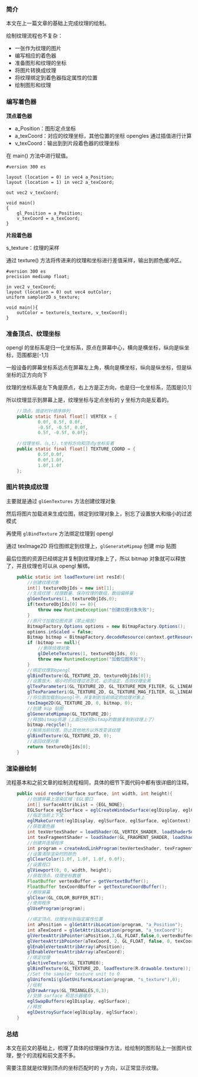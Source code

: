 ### 简介

本文在上一篇文章的基础上完成纹理的绘制。

绘制纹理流程也不复杂：

* 一张作为纹理的图片
* 编写相应的着色器
* 准备图形和纹理的坐标
* 将图片转换成纹理
* 将纹理绑定到着色器指定属性的位置
* 绘制图形和纹理

### 编写着色器

**顶点着色器**

* a_Position：图形定点坐标
* a_texCoord：对应的纹理坐标，其他位置的坐标 opengles 通过插值进行计算
* v_texCoord：输出到到片段着色器的纹理坐标

在 main() 方法中进行赋值。

```
#version 300 es

layout (location = 0) in vec4 a_Position;
layout (location = 1) in vec2 a_texCoord;

out vec2 v_texCoord;

void main()
{
    gl_Position = a_Position;
    v_texCoord = a_texCoord;
}
```

**片段着色器**

s_texture：纹理的采样

通过 texture() 方法将传进来的纹理和坐标进行差值采样，输出到颜色缓冲区。

```
#version 300 es
precision mediump float;

in vec2 v_texCoord;
layout (location = 0) out vec4 outColor;
uniform sampler2D s_texture;

void main(){
    outColor = texture(s_texture, v_texCoord);
}
```

### 准备顶点、纹理坐标

opengl 的坐标系是归一化坐标系，原点在屏幕中心，横向是横坐标，纵向是纵坐标，范围都是[-1,1]

一般设备的屏幕坐标系远点在屏幕左上角，横向是横坐标，纵向是纵坐标，但是纵坐标的正方向向下

纹理的坐标系是左下角是原点，右上方是正方向，也是归一化坐标系，范围是[0,1]

所以纹理显示到屏幕上是，纹理坐标与定点坐标的 y 坐标方向是反着的。

```java
    //顶点，按逆时针顺序排列
    public static final float[] VERTEX = {
            0.0f, 0.5f, 0.0f,
            -0.5f, -0.5f, 0.0f,
            0.5f, -0.5f, 0.0f};

    //纹理坐标，（s,t），t坐标方向和顶点y坐标反着
    public static final float[] TEXTURE_COORD = {
            0.5f,0.0f,
            0.0f,1.0f,
            1.0f,1.0f
    };
```

### 图片转换成纹理

主要就是通过 `glGenTextures` 方法创建纹理对象

然后将图片加载进来生成位图，绑定到纹理对象上，别忘了设置放大和缩小的过滤模式

再使用 `glBindTexture` 方法绑定纹理到 opengl

通过 texImage2D 将位图绑定到纹理上，`glGenerateMipmap` 创建 mip 贴图

最后位图的资源已经绑定并复制到纹理对象上了，所以 bitmap 对象就可以释放了，并且纹理也可以从 opengl 解绑。

```java
    public static int loadTexture(int resId){
        //创建纹理对象
        int[] textureObjIds = new int[1];
        //生成纹理：纹理数量、保存纹理的数组，数组偏移量
        glGenTextures(1, textureObjIds,0);
        if(textureObjIds[0] == 0){
            throw new RuntimeException("创建纹理对象失败");
        }
        //原尺寸加载位图资源（禁止缩放）
        BitmapFactory.Options options = new BitmapFactory.Options();
        options.inScaled = false;
        Bitmap bitmap = BitmapFactory.decodeResource(context.getResources(), resId, options);
        if (bitmap == null){
            //删除纹理对象
            glDeleteTextures(1, textureObjIds, 0);
            throw new RuntimeException("加载位图失败");
        }
        //绑定纹理到opengl
        glBindTexture(GL_TEXTURE_2D, textureObjIds[0]);
        //设置放大、缩小时的纹理过滤方式，必须设定，否则纹理全黑
        glTexParameteri(GL_TEXTURE_2D, GL_TEXTURE_MIN_FILTER, GL_LINEAR_MIPMAP_LINEAR);
        glTexParameteri(GL_TEXTURE_2D, GL_TEXTURE_MAG_FILTER, GL_LINEAR);
        //将位图加载到opengl中，并复制到当前绑定的纹理对象上
        texImage2D(GL_TEXTURE_2D, 0, bitmap, 0);
        //创建 mip 贴图
        glGenerateMipmap(GL_TEXTURE_2D);
        //释放bitmap资源（上面已经把bitmap的数据复制到纹理上了）
        bitmap.recycle();
        //解绑当前纹理，防止其他地方以外改变该纹理
        glBindTexture(GL_TEXTURE_2D, 0);
        //返回纹理对象
        return textureObjIds[0];
    }
```

### 渲染器绘制

流程基本和之前文章的绘制流程相同，具体的细节下面代码中都有很详细的注释。

```java
    public void render(Surface surface, int width, int height){
        //创建屏幕上渲染区域：EGL窗口
        int[] surfaceAttribList = {EGL_NONE};
        EGLSurface eglSurface = eglCreateWindowSurface(eglDisplay, eglConfig, surface, surfaceAttribList, 0);
        //指定当前上下文
        eglMakeCurrent(eglDisplay, eglSurface, eglSurface, eglContext);
        //获取着色器
        int texVertexShader = loadShader(GL_VERTEX_SHADER, loadShaderSource(R.raw.texture_vertex_shader));
        int texFragmentShader = loadShader(GL_FRAGMENT_SHADER, loadShaderSource(R.raw.texture_fragtment_shader));
        //创建并连接程序
        int program = createAndLinkProgram(texVertexShader, texFragmentShader);
        //设置清除渲染时的颜色
        glClearColor(1.0f, 1.0f, 1.0f, 0.0f);
        //设置视口
        glViewport(0, 0, width, height);
        //获取顶点、纹理坐标数据
        FloatBuffer vertexBuffer = getVertextBuffer();
        FloatBuffer texCoordBuffer = getTextureCoordBuffer();
        //擦除屏幕
        glClear(GL_COLOR_BUFFER_BIT);
        //使用程序
        glUseProgram(program);

        //绑定顶点、纹理坐标到指定属性位置
        int aPosition = glGetAttribLocation(program, "a_Position");
        int aTexCoord = glGetAttribLocation(program, "a_texCoord");
        glVertexAttribPointer(aPosition,3,GL_FLOAT,false,0,vertexBuffer);
        glVertexAttribPointer(aTexCoord, 2, GL_FLOAT, false, 0, texCoordBuffer);
        glEnableVertexAttribArray(aPosition);
        glEnableVertexAttribArray(aTexCoord);
        //绑定纹理
        glActiveTexture(GL_TEXTURE0);
        glBindTexture(GL_TEXTURE_2D, loadTexture(R.drawable.texture));
        //Set the sampler texture unit to 0
        glUniform1i(glGetUniformLocation(program, "s_texture"),0);
        //绘制
        glDrawArrays(GL_TRIANGLES,0,3);
        //交换 surface 和显示器缓存
        eglSwapBuffers(eglDisplay, eglSurface);
        //释放
        eglDestroySurface(eglDisplay, eglSurface);
    }
```

### 总结

本文在前文的基础上，梳理了具体的纹理操作方法，给绘制的图形贴上一张图片纹理，整个的流程和前文差不多。

需要注意就是纹理到顶点的坐标匹配时的 y 方向，以正常显示纹理。